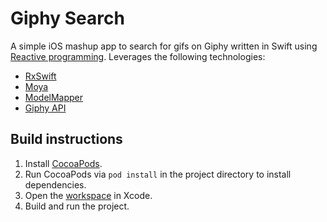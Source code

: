 # Giphy Search

A simple iOS mashup app to search for gifs on Giphy written in Swift using [Reactive programming](http://reactivex.io). Leverages the following technologies:

* [RxSwift](https://github.com/ReactiveX/RxSwift)
* [Moya](https://github.com/Moya/Moya)
* [ModelMapper](https://github.com/sunshinejr/Moya-ModelMapper)
* [Giphy API](https://github.com/Giphy/GiphyAPI)

## Build instructions

1. Install [CocoaPods](https://cocoapods.org).
2. Run CocoaPods via `pod install` in the project directory to install dependencies.
3. Open the [workspace](tree/master/Giphy%20Search.xcworkspace) in Xcode.
4. Build and run the project.